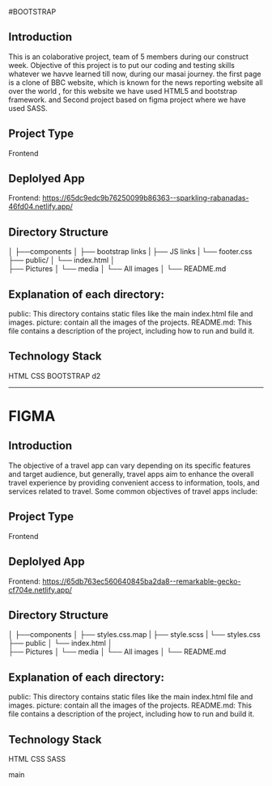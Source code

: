 #BOOTSTRAP

## Introduction
This is an colaborative project, team of 5 members during our construct week. Objective of this project is to put our coding and testing skills whatever we havve learned till now, during our masai journey. the first page is a clone of BBC website, which is known for the news reporting website all over the world , for this website we have used HTML5 and bootstrap framework. and Second project based on figma project where we have used SASS.

## Project Type
Frontend

## Deplolyed App
Frontend: https://65dc9edc9b76250099b86363--sparkling-rabanadas-46fd04.netlify.app/ 

## Directory Structure
│
├──components
│       ├── bootstrap links
|       ├── JS links
|       └── footer.css 
├── public/
│    └── index.html
│  
├── Pictures
│    └── media
│         └── All images
│
└── README.md

## Explanation of each directory:

 public: This directory contains static files like the main index.html file and images.
 picture: contain all the images of the projects.
 README.md: This file contains a description of the project, including how to run and build it.

## Technology Stack
HTML
CSS
BOOTSTRAP
 d2

------------------------------------

# FIGMA

## Introduction

The objective of a travel app can vary depending on its specific features and target audience, but generally, travel apps aim to enhance the overall travel experience by providing convenient access to information, tools, and services related to travel. Some common objectives of travel apps include:

## Project Type
Frontend

## Deplolyed App
Frontend: https://65db763ec560640845ba2da8--remarkable-gecko-cf704e.netlify.app/

## Directory Structure
│
├──components
│       ├── styles.css.map
|       ├── style.scss
|       └── styles.css 
├── public
│    └── index.html
│  
├── Pictures
│    └── media
│         └── All images
│
└── README.md

## Explanation of each directory:

 public: This directory contains static files like the main index.html file and images.
 picture: contain all the images of the projects.
 README.md: This file contains a description of the project, including how to run and build it.

## Technology Stack
HTML
CSS
SASS


 main

